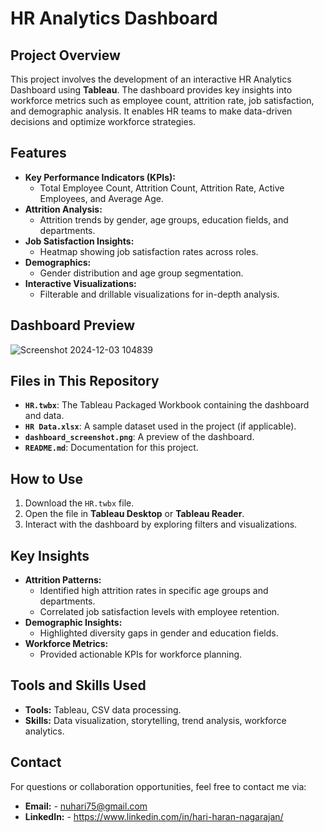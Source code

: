# HR Analytics Dashboard

## Project Overview
This project involves the development of an interactive HR Analytics Dashboard using **Tableau**. The dashboard provides key insights into workforce metrics such as employee count, attrition rate, job satisfaction, and demographic analysis. It enables HR teams to make data-driven decisions and optimize workforce strategies.

## Features
- **Key Performance Indicators (KPIs):**
  - Total Employee Count, Attrition Count, Attrition Rate, Active Employees, and Average Age.
- **Attrition Analysis:**
  - Attrition trends by gender, age groups, education fields, and departments.
- **Job Satisfaction Insights:**
  - Heatmap showing job satisfaction rates across roles.
- **Demographics:**
  - Gender distribution and age group segmentation.
- **Interactive Visualizations:**
  - Filterable and drillable visualizations for in-depth analysis.

## Dashboard Preview
![Screenshot 2024-12-03 104839](https://github.com/user-attachments/assets/14348889-3e1d-4af6-b7df-b9fc7d773592)


## Files in This Repository
- **`HR.twbx`**: The Tableau Packaged Workbook containing the dashboard and data.
- **`HR Data.xlsx`**: A sample dataset used in the project (if applicable).
- **`dashboard_screenshot.png`**: A preview of the dashboard.
- **`README.md`**: Documentation for this project.

## How to Use
1. Download the `HR.twbx` file.
2. Open the file in **Tableau Desktop** or **Tableau Reader**.
3. Interact with the dashboard by exploring filters and visualizations.

## Key Insights
- **Attrition Patterns:** 
  - Identified high attrition rates in specific age groups and departments.
  - Correlated job satisfaction levels with employee retention.
- **Demographic Insights:**
  - Highlighted diversity gaps in gender and education fields.
- **Workforce Metrics:** 
  - Provided actionable KPIs for workforce planning.

## Tools and Skills Used
- **Tools:** Tableau, CSV data processing.
- **Skills:** Data visualization, storytelling, trend analysis, workforce analytics.

## Contact
For questions or collaboration opportunities, feel free to contact me via:
- **Email:** - nuhari75@gmail.com
- **LinkedIn:** - https://www.linkedin.com/in/hari-haran-nagarajan/
